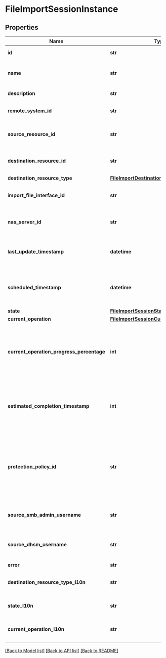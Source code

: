 # FileImportSessionInstance

## Properties
Name | Type | Description | Notes
------------ | ------------- | ------------- | -------------
**id** | **str** | Unique identifier of the file import session. | [optional] 
**name** | **str** | User-specified name of the file import session.  This property supports case-insensitive filtering. | [optional] 
**description** | **str** | User-specified description of the file import session. | [optional] 
**remote_system_id** | **str** | Unique identifer of the storage system that contains the source NAS Server to be imported. | [optional] 
**source_resource_id** | **str** | Unique identifier of the source NAS server which is being imported by the file import session. | [optional] 
**destination_resource_id** | **str** | Unique identifier of the destination NAS server or filesystem created as part of the import process. | [optional] 
**destination_resource_type** | [**FileImportDestinationResourceTypeEnum**](FileImportDestinationResourceTypeEnum.md) |  | [optional] 
**import_file_interface_id** | **str** | Unique identifier of the destination file interface used for importing data from the source system. | [optional] 
**nas_server_id** | **str** | Unique identifier of the destination NAS server to which the destination filesystem will be added. | [optional] 
**last_update_timestamp** | **datetime** | The Date and time when the import session has been updated. This date is sepcified in ISO 8601 format with time expressed in UTC. | [optional] 
**scheduled_timestamp** | **datetime** | Indicates the Date and time at which the file import session is scheduled to run. The date is specified in ISO 8601 format with the time expressed in UTC format. | [optional] 
**state** | [**FileImportSessionStateEnum**](FileImportSessionStateEnum.md) |  | [optional] 
**current_operation** | [**FileImportSessionCurrentOperationEnum**](FileImportSessionCurrentOperationEnum.md) |  | [optional] 
**current_operation_progress_percentage** | **int** | When the import is in the &#39;Initial_Copy_In_Progress&#39; or &#39;Incremental_Copy_In_Progress&#39; state, this value indicates the completion percent for the import. Before the import is in the copy state, this value is 0. After the cutover or if there is a failure, this value is null. | [optional] 
**estimated_completion_timestamp** | **int** | When the import is in the &#39;Initial_Copy_In_Progress&#39; or &#39;Incremental_Copy_In_Progress&#39; state, this value indicates the estimated time at which the data copy will complete. Before the import is in the copy state, the value is null. | [optional] 
**protection_policy_id** | **str** | Unique identifier of the local protection policy in the PowerStore storage system that will be applied on an imported destination NAS server or filesystem after commit. Only snapshot policies are supported in an import. Once the import completes, you can add a replication policy. | [optional] 
**source_smb_admin_username** | **str** | User name for authentication to SMB Server on the source NAS Server with administrator previlege. | [optional] 
**source_dhsm_username** | **str** | The username for authentication to DHSM Server on the source NAS Server required for importing FLR filesystems. | [optional] 
**error** | **str** | File Import Session error. | [optional] 
**destination_resource_type_l10n** | **str** | Localized message string corresponding to destination_resource_type Was added in version 3.0.0.0. | [optional] 
**state_l10n** | **str** | Localized message string corresponding to state Was added in version 3.0.0.0. | [optional] 
**current_operation_l10n** | **str** | Localized message string corresponding to current_operation Was added in version 3.0.0.0. | [optional] 

[[Back to Model list]](../README.md#documentation-for-models) [[Back to API list]](../README.md#documentation-for-api-endpoints) [[Back to README]](../README.md)


